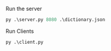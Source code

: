 Run the server 
```py
py .\server.py 8080 .\dictionary.json
```

Run Clients
```
py .\client.py 
```
